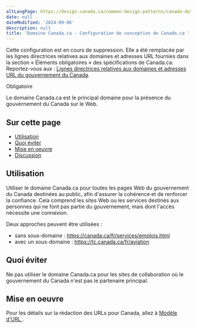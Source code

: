 ```yaml
---
altLangPage: https://design.canada.ca/common-design-patterns/canada-dot-ca.html
date: null
dateModified: '2024-09-06'
description: null
title: 'Domaine Canada.ca - Configuration de conception de Canada.ca '
---
```



<section class="alert alert-info">
  <p>Cette configuration est en cours de suppression. Elle a été remplacée par les lignes directrices relatives aux domaines et adresses URL fournies dans la section « Éléments obligatoires » des spécifications de Canada.ca. Reportez-vous aux&nbsp;: <a href="./specifications/elements-obligatoires/domaines-url.html"> Lignes directrices relatives aux domaines et adresses URL du gouvernement du Canada</a>.</p>
</section>


<section>
 <p>
  <span class="label label-danger">
   Obligatoire
  </span>
 </p>
 <p>
  Le domaine Canada.ca est le principal domaine pour la présence du gouvernement du Canada sur le Web.
 </p>
</section>

<section>
 <h2>
  Sur cette page
 </h2>
 <ul>
  <li>
   <a href="#utilisation">
    Utilisation
   </a>
  </li>
  <li>
   <a href="#eviter">
    Quoi éviter
   </a>
  </li>
  <li>
   <a href="#mise-en-oeuvre">
    Mise en oeuvre
   </a>
  </li>
  <li>
   <a href="#discussion">
    Discussion
   </a>
  </li>
 </ul>
</section>

<section>
 <h2 id="utilisation">
  Utilisation
 </h2>
 <p>
  Utiliser le domaine Canada.ca pour toutes les pages Web du gouvernement du Canada destinées au public, afin d'assurer la cohérence et de renforcer la confiance. Cela comprend les sites Web ou les services destinés aux personnes qui ne font pas partie du gouvernement, mais dont l'accès nécessite une connexion.
 </p>
 <p>
  Deux approches peuvent être utilisées :
 </p>
 <ul>
  <li>
   sans sous-domaine :
   <a href="https://canada.ca/fr/services/emplois.html">
    https://canada.ca/fr/services/emplois.html
   </a>
  </li>
  <li>
   avec un sous-domaine :
   <a href="https://tc.canada.ca/fr/aviation">
    https://tc.canada.ca/fr/aviation
   </a>
  </li>
 </ul>
</section>

<section>
 <h2 id="eviter">
  Quoi éviter
 </h2>
 <p>
  Ne pas utiliser le domaine Canada.ca pour les sites de collaboration où le gouvernement du Canada n'est pas le partenaire principal.
 </p>
</section>

<section>
 <h2 id="mise-en-oeuvre">
  Mise en oeuvre
 </h2>
 <p>
  Pour les détails sur la rédaction des URLs pour Canada, allez à
  <a href="{{ site.url }}/specifications/information-trouvabilite/organiser-contenu.html#toc3">
   Modèle d'URL
  </a>
  .
 </p>
</section>
